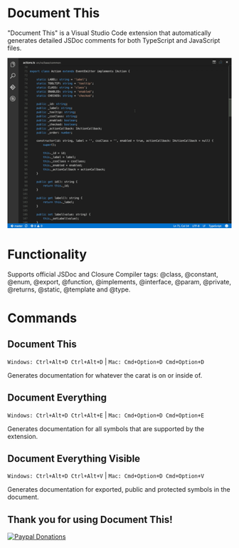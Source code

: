 # Document This
"Document This" is a Visual Studio Code extension that automatically generates detailed JSDoc comments for both TypeScript and JavaScript files.

![Demo](images/demo.gif)

# Functionality
Supports official JSDoc and Closure Compiler tags: @class, @constant, @enum, @export, @function, @implements, @interface, @param, @private, @returns, @static, @template and @type.

# Commands
## Document This
`Windows: Ctrl+Alt+D Ctrl+Alt+D` | `Mac: Cmd+Option+D Cmd+Option+D`

Generates documentation for whatever the carat is on or inside of.
## Document Everything
`Windows: Ctrl+Alt+D Ctrl+Alt+E` | `Mac: Cmd+Option+D Cmd+Option+E`

Generates documentation for all symbols that are supported by the extension.
## Document Everything Visible
`Windows: Ctrl+Alt+D Ctrl+Alt+V` | `Mac: Cmd+Option+D Cmd+Option+V`

Generates documentation for exported, public and protected symbols in the document.

## Thank you for using Document This!
<a href="https://www.paypal.com/cgi-bin/webscr?cmd=_donations&amp;business=7YU9WH4ANAB4Q&amp;lc=US&amp;item_name=Document%20This&amp;item_number=vscode-docthis%20extensions&amp;currency_code=USD&amp;bn=PP%2dDonationsBF%3abtn_donate_SM%2egif%3aNonHosted" target="_blank"><img src="https://www.paypalobjects.com/en_US/i/btn/btn_donate_SM.gif" alt="Paypal Donations"></a>